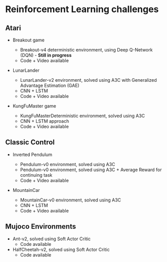 # Reinforcement Learning challenges

## Atari
  * Breakout game
    * Breakout-v4 deterministic environment, using Deep Q-Network (DQN) - **Still in progress**
    * Code + Video available
    
  * LunarLander
    * LunarLander-v2 environment, solved using A3C with Generalized Advantage Estimation (GAE)
    * CNN + LSTM
    * Code + Video available
  
  * KungFuMaster game
    * KungFuMasterDeterministic environment, solved using A3C 
    * CNN + LSTM approach
    * Code + Video available
  
## Classic Control 
  * Inverted Pendulum
    * Pendulum-v0 environment, solved using A3C 
    * Pendulum-v0 environment, solved using A3C + Average Reward for continuing task
    * Code + Video available
    
  * MountainCar
    * MountainCar-v0 environment, solved using A3C
    * CNN + LSTM
    * Code + Video available

## Mujoco Environments 
  * Ant-v2, solved using Soft Actor Critic
    * Code available
  * HalfCheetah-v2, solved using Soft Actor Critic
    * Code available


